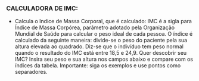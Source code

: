 ### CALCULADORA DE IMC:

- Calcula o Indice de Massa Corporal, que é calculado: IMC é a sigla para Índice de Massa Corpórea, parâmetro adotado pela Organização Mundial de Saúde para calcular o peso ideal de cada pessoa. O índice é calculado da seguinte maneira: divide-se o peso do paciente pela sua altura elevada ao quadrado. Diz-se que o indivíduo tem peso normal quando o resultado do IMC está entre 18,5 e 24,9. Quer descobrir seu IMC? Insira seu peso e sua altura nos campos abaixo e compare com os índices da tabela. Importante: siga os exemplos e use pontos como separadores.
